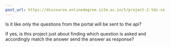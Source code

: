 ```yaml
---
post_url: https://discourse.onlinedegree.iitm.ac.in/t/project-2-tds-solver-discussion-thread/169029/9
---
```

Is it like only the questions from the portal will be sent to the api?

If yes, is this project just about finding which question is asked and accordingly match the answer send the answer as response?
